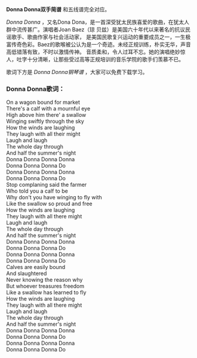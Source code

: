 

**Donna Donna双手简谱** 和五线谱完全对应。

_Donna Donna_ ，又名Dona Dona，是一首深受犹太民族喜爱的歌曲，在犹太人群中流传甚广。演唱者Joan Baez（琼
贝兹）是美国六十年代以来著名的抗议民谣歌手、歌曲作家与社会活动家，
是美国民歌复兴运动的重要成员之一，一生极富传奇色彩。Baez的歌喉被公认为是一个奇迹。未经正规训练，朴实无华，声音高低错落有致，不时以激情传神。
音质柔和，令人过耳不忘。她的演唱绝妙惊人，吐字十分清晰，让那些受过高等正规培训的音乐学院的歌手们羡慕不已。

歌词下方是 _Donna Donna钢琴谱_ ，大家可以免费下载学习。

### Donna Donna歌词：

On a wagon bound for market  
There's a calf with a mournful eye  
High above him there' a swallow  
Winging swiftly through the sky  
How the winds are laughing  
They laugh with all their might  
Laugh and laugh  
The whole day through  
And half the summer's night  
Donna Donna Donna Donna  
Donna Donna Donna Do  
Donna Donna Donna Donna  
Donna Donna Donna Do  
Stop complaning said the farmer  
Who told you a calf to be  
Why don't you have winging to fly with  
Like the swallow so proud and free  
How the winds are laughing  
They laugh with all there might  
Laugh and laugh  
The whole day through  
And half the summer's night  
Donna Donna Donna Donna  
Donna Donna Donna Do  
Donna Donna Donna Donna  
Donna Donna Donna Do  
Calves are easily bound  
And slaughtered  
Never knowing the reason why  
But whoever treasures freedom  
Like a swallow has learned to fly  
How the winds are laughing  
They laugh with all there might  
Laugh and laugh  
The whole day through  
And half the summer's night  
Donna Donna Donna Donna  
Donna Donna Donna Do  
Donna Donna Donna Donna  
Donna Donna Donna Do

